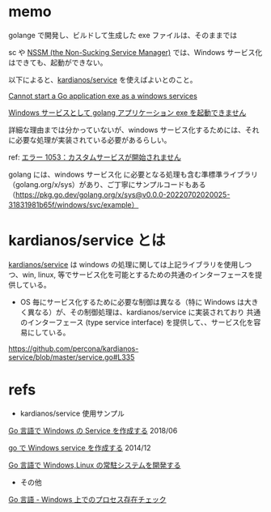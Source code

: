 # memo

golange で開発し、ビルドして生成した exe ファイルは、そのままでは

sc や [NSSM (the Non-Sucking Service Manager)](http://nssm.cc/) では、Windows サービス化はできても、起動ができない。

以下によると、[kardianos/service](https://github.com/percona/kardianos-service) を使えばよいとのこと。

[Cannot start a Go application exe as a windows services](https://stackoverflow.com/questions/35605238/cannot-start-a-go-application-exe-as-a-windows-services?newreg=af7591295de54a9d9525272feac3c9e9&answertab=createdasc#tab-top)

[Windows サービスとして golang アプリケーション exe を起動できません](https://www.web-dev-qa-db-ja.com/ja/windows/windows%E3%82%B5%E3%83%BC%E3%83%93%E3%82%B9%E3%81%A8%E3%81%97%E3%81%A6golang%E3%82%A2%E3%83%97%E3%83%AA%E3%82%B1%E3%83%BC%E3%82%B7%E3%83%A7%E3%83%B3exe%E3%82%92%E8%B5%B7%E5%8B%95%E3%81%A7%E3%81%8D%E3%81%BE%E3%81%9B%E3%82%93/823916534/amp/)

詳細な理由までは分かっていないが、windows サービス化するためには、それに必要な処理が実装されている必要があるらしい。

ref: [エラー 1053：カスタムサービスが開始されません](https://answers.microsoft.com/en-us/windows/forum/all/error-1053-custom-service-does-not-start/810fcf93-0cca-43cd-9e71-9050e7ee80ed)

golang には、windows サービス化 に必要となる処理も含む準標準ライブラリ（golang.org/x/sys）があり、ご丁寧にサンプルコードもある（https://pkg.go.dev/golang.org/x/sys@v0.0.0-20220702020025-31831981b65f/windows/svc/example）

# kardianos/service とは

[kardianos/service](https://github.com/percona/kardianos-service) は windows の処理に関しては上記ライブラリを使用しつつ、win, linux, 等でサービス化を可能とするための共通のインターフェースを提供している。

- OS 毎にサービス化するために必要な制御は異なる（特に Windows は大きく異なる）が、その制御処理は、kardianos/service に実装されており
  共通のインターフェース (type service interface) を提供して、、サービス化を容易にしている。

https://github.com/percona/kardianos-service/blob/master/service.go#L335

# refs

- kardianos/service 使用サンプル

[Go 言語で Windows の Service を作成する](https://qiita.com/mako2kano/items/70e893b6c0fe178d5239) 2018/06

[go で Windows service を作成する](https://qiita.com/yamasaki-masahide/items/c60e49a908c7927ca600) 2014/12

[Go 言語で Windows,Linux の常駐システムを開発する](https://tech-blog.optim.co.jp/entry/2022/04/28/100000)

- その他

[Go 言語 - Windows 上でのプロセス存在チェック](https://blog.y-yuki.net/entry/2018/08/03/000000)
